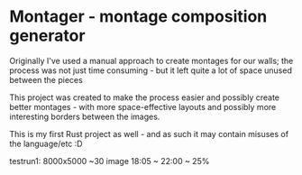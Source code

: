 
# Montager - montage composition generator

Originally I've used a manual approach to create montages for our walls; the process was not just time consuming - but it left quite a lot of space unused between the pieces

This project was created to make the process easier and possibly create better montages - with more space-effective layouts and possibly more interesting borders between the images.

This is my first Rust project as well - and as such it may contain misuses of the language/etc :D

testrun1:	8000x5000	~30 image
18:05 ~ 22:00 ~ 25%
